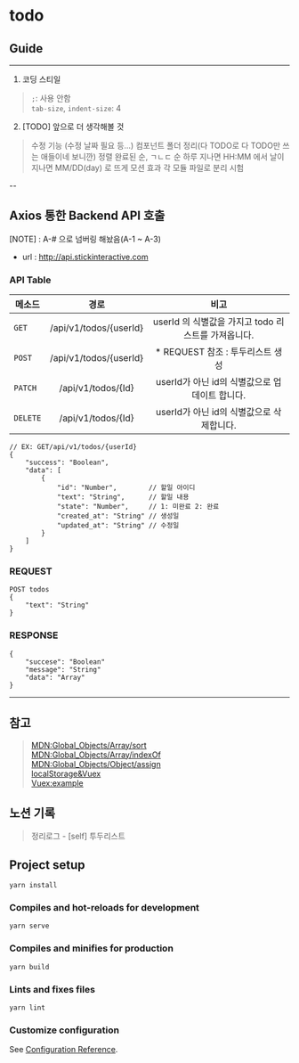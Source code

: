 # todo

## Guide
---
1. 코딩 스티일
> `;`: 사용 안함  
> `tab-size`, `indent-size`: 4  

2. [TODO] 앞으로 더 생각해볼 것
> 수정 기능 (수정 날짜 필요 등...)
> 컴포넌트 폴더 정리(다 TODO로 다 TODO만 쓰는 애들이네 보니깐)
> 정렬 완료된 순, ㄱㄴㄷ 순
> 하루 지나면 HH:MM 에서 날이 지나면 MM/DD(day) 로 뜨게
> 모션 효과
> 각 모듈 파일로 분리 시험

--
## Axios 통한 Backend API 호출

[NOTE] : A-# 으로 넘버링 해놨음(A-1 ~ A-3)

- url : http://api.stickinteractive.com  

### API Table
| 메소드 | 경로 | 비고 |
|---|:---:|:---:|
| `GET` | /api/v1/todos/{userId} | userId 의 식별값을 가지고 todo 리스트를 가져옵니다. | 
| `POST` | /api/v1/todos/{userId} | * REQUEST 참조 : 투두리스트 생성 |
| `PATCH` | /api/v1/todos/{Id} | userId가 아닌 id의 식별값으로 업데이트 합니다. |
| `DELETE` | /api/v1/todos/{Id} | userId가 아닌 id의 식별값으로 삭제합니다.  |

```
// EX: GET/api/v1/todos/{userId}
{
	"success": "Boolean",
	"data": [
		{
			"id": "Number",        // 할일 아이디
			"text": "String",      // 할일 내용
			"state": "Number",     // 1: 미완료 2: 완료
			"created_at": "String" // 생성일
			"updated_at": "String" // 수정일
		}
	]
}

```

### REQUEST
```
POST todos
{
	"text": "String"
}
```

### RESPONSE
```
{
	"succese": "Boolean"
	"message": "String"
	"data": "Array"
}
```



---
## 참고
> [MDN:Global_Objects/Array/sort](https://developer.mozilla.org/ko/docs/Web/JavaScript/Reference/Global_Objects/Array/sort)  
> [MDN:Global_Objects/Array/indexOf](https://developer.mozilla.org/ko/docs/Web/JavaScript/Reference/Global_Objects/Array/indexOf)  
> [MDN:Global_Objects/Object/assign](https://developer.mozilla.org/ko/docs/Web/JavaScript/Reference/Global_Objects/Object/assign)  
> [localStorage&Vuex](https://www.mikestreety.co.uk/blog/vue-js-using-localstorage-with-the-vuex-store/)  
> [Vuex:example](https://github.com/vuejs/vuex)

## 노션 기록
> 정리로그 - [self] 투두리스트  

## Project setup
```
yarn install
```

### Compiles and hot-reloads for development
```
yarn serve
```

### Compiles and minifies for production
```
yarn build
```

### Lints and fixes files
```
yarn lint
```

### Customize configuration
See [Configuration Reference](https://cli.vuejs.org/config/).

